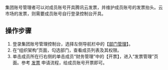 集团账号管理者可以对成员账号开具腾讯云发票，并维护成员账号的发票抬头。云市场的发票，则需要成员账号自行登录控制台开具。

## 操作步骤[](id:Invoicing)

1. 登录集团账号管理控制台，选择左侧导航栏中的【[部门管理](https://console.cloud.tencent.com/organization/relation)】。
2. 在“组织架构”页面，勾选部门，查看成员列表及其权限。
3. 单击成员所在行右侧的单击成员“财务管理”中的【开票】，进入“发票管理”页面。参考 [发票](https://cloud.tencent.com/document/product/555/7434) 申请流程，给成员账号开票即可。
